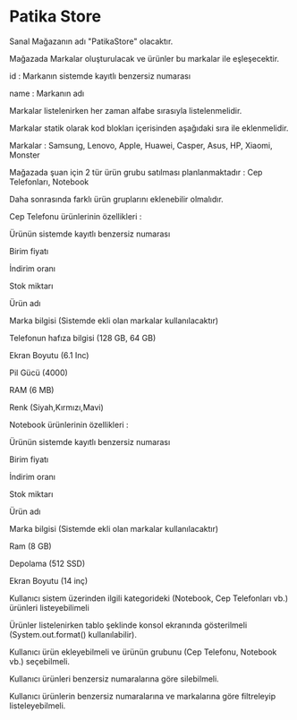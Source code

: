 # Patika Store

Sanal Mağazanın adı "PatikaStore" olacaktır.

Mağazada Markalar oluşturulacak ve ürünler bu markalar ile eşleşecektir.

id : Markanın sistemde kayıtlı benzersiz numarası

name : Markanın adı

Markalar listelenirken her zaman alfabe sırasıyla listelenmelidir.

Markalar statik olarak kod blokları içerisinden aşağıdaki sıra ile eklenmelidir.

Markalar : Samsung, Lenovo, Apple, Huawei, Casper, Asus, HP, Xiaomi, Monster

Mağazada şuan için 2 tür ürün grubu satılması planlanmaktadır : Cep Telefonları, Notebook

Daha sonrasında farklı ürün gruplarını eklenebilir olmalıdır.

Cep Telefonu ürünlerinin özellikleri :

Ürünün sistemde kayıtlı benzersiz numarası

Birim fiyatı

İndirim oranı

Stok miktarı

Ürün adı

Marka bilgisi (Sistemde ekli olan markalar kullanılacaktır)

Telefonun hafıza bilgisi (128 GB, 64 GB)

Ekran Boyutu (6.1 Inc)

Pil Gücü (4000)

RAM (6 MB)

Renk (Siyah,Kırmızı,Mavi)

Notebook ürünlerinin özellikleri :

Ürünün sistemde kayıtlı benzersiz numarası

Birim fiyatı

İndirim oranı

Stok miktarı

Ürün adı

Marka bilgisi (Sistemde ekli olan markalar kullanılacaktır)

Ram (8 GB)

Depolama (512 SSD)

Ekran Boyutu (14 inç)

Kullanıcı sistem üzerinden ilgili kategorideki (Notebook, Cep Telefonları vb.) ürünleri listeyebilimeli

Ürünler listelenirken tablo şeklinde konsol ekranında gösterilmeli (System.out.format() kullanılabilir).

Kullanıcı ürün ekleyebilmeli ve ürünün grubunu (Cep Telefonu, Notebook vb.) seçebilmeli.

Kullanıcı ürünleri benzersiz numaralarına göre silebilmeli.

Kullanıcı ürünlerin benzersiz numaralarına ve markalarına göre filtreleyip listeleyebilmeli.